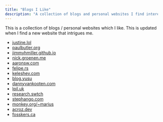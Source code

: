 ```yaml
---
title: "Blogs I Like"
description: "A collection of blogs and personal websites I find interesting and enjoy reading."
---
```


This is a collection of blogs / personal websites which I like. This is updated
when I find a new website that intrigues me.

- [justine.lol](https://justine.lol)
- [paulbutler.org](https://paulbutler.org/)
- [jimmyhmiller.github.io](https://jimmyhmiller.github.io/)
- [nick.groenen.me](https://nick.groenen.me/personal-manual/)
- [aaronsw.com](http://www.aaronsw.com/weblog/archive)
- [felipe.rs](https://felipe.rs/)
- [keleshev.com](https://keleshev.com/)
- [blog.yusu](https://blog.yusu.ke/)
- [dannyvankooten.com](https://www.dannyvankooten.com/blog/)
- [lpil.uk](https://lpil.uk/)
- [research.swtch](https://research.swtch.com/)
- [stephango.com](https://stephango.com/)
- [monkey.org/~marius](https://monkey.org/~marius/)
- [acroz.dev](https://acroz.dev/topics/)
- [fosskers.ca](https://www.fosskers.ca/en/blog)
